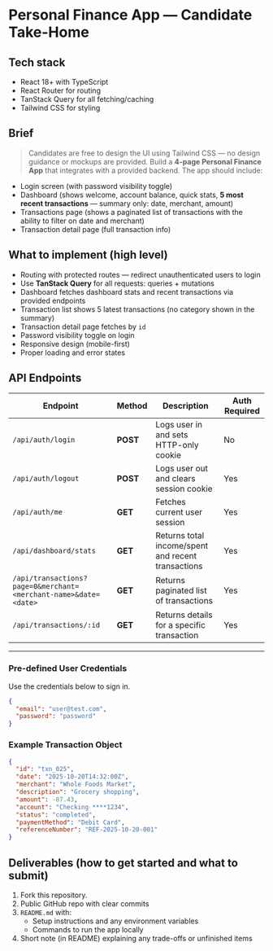 # Personal Finance App — Candidate Take-Home

## Tech stack

- React 18+ with TypeScript
- React Router for routing
- TanStack Query for all fetching/caching
- Tailwind CSS for styling

## Brief

> Candidates are free to design the UI using Tailwind CSS — no design guidance or mockups are provided.
> Build a **4-page Personal Finance App** that integrates with a provided backend.
> The app should include:

- Login screen (with password visibility toggle)
- Dashboard (shows welcome, account balance, quick stats, **5 most recent transactions** — summary only: date, merchant, amount)
- Transactions page (shows a paginated list of transactions with the ability to filter on date and merchant)
- Transaction detail page (full transaction info)

## What to implement (high level)

- Routing with protected routes — redirect unauthenticated users to login
- Use **TanStack Query** for all requests: queries + mutations
- Dashboard fetches dashboard stats and recent transactions via provided endpoints
- Transaction list shows 5 latest transactions (no category shown in the summary)
- Transaction detail page fetches by `id`
- Password visibility toggle on login
- Responsive design (mobile-first)
- Proper loading and error states

## API Endpoints

| Endpoint                                                        | Method   | Description                                        | Auth Required |
| --------------------------------------------------------------- | -------- | -------------------------------------------------- | ------------- |
| `/api/auth/login`                                               | **POST** | Logs user in and sets HTTP-only cookie             | No            |
| `/api/auth/logout`                                              | **POST** | Logs user out and clears session cookie            | Yes           |
| `/api/auth/me`                                                  | **GET**  | Fetches current user session                       | Yes           |
| `/api/dashboard/stats`                                          | **GET**  | Returns total income/spent and recent transactions | Yes           |
| `/api/transactions?page=0&merchant=<merchant-name>&date=<date>` | **GET**  | Returns paginated list of transactions             | Yes           |
| `/api/transactions/:id`                                         | **GET**  | Returns details for a specific transaction         | Yes           |

---

### Pre-defined User Credentials

Use the credentials below to sign in.

```json
{
  "email": "user@test.com",
  "password": "password"
}
```

### Example Transaction Object

```json
{
  "id": "txn_025",
  "date": "2025-10-20T14:32:00Z",
  "merchant": "Whole Foods Market",
  "description": "Grocery shopping",
  "amount": -87.43,
  "account": "Checking ****1234",
  "status": "completed",
  "paymentMethod": "Debit Card",
  "referenceNumber": "REF-2025-10-20-001"
}
```

## Deliverables (how to get started and what to submit)

1. Fork this repository.
2. Public GitHub repo with clear commits
3. `README.md` with:
   - Setup instructions and any environment variables
   - Commands to run the app locally
4. Short note (in README) explaining any trade-offs or unfinished items
